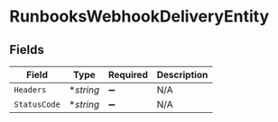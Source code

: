 # RunbooksWebhookDeliveryEntity


## Fields

| Field              | Type               | Required           | Description        |
| ------------------ | ------------------ | ------------------ | ------------------ |
| `Headers`          | **string*          | :heavy_minus_sign: | N/A                |
| `StatusCode`       | **string*          | :heavy_minus_sign: | N/A                |